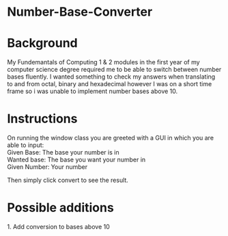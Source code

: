 # Number-Base-Converter

<h1>Background</h1>
My Fundemantals of Computing 1 & 2 modules in the first year of my computer science degree required me to be able to switch between number bases fluently. I wanted something to check my answers when translating to and from octal, binary and hexadecimal however I was on a short time frame so i was unable to implement number bases above 10.


<h1>Instructions</h1>
On running the window class you are greeted with a GUI in which you are able to input: <br>
Given Base: The base your number is in <br>
Wanted base: The base you want your number in <br>
Given Number: Your number <br>

Then simply click convert to see the result.


<h1> Possible additions </h1>
1. Add conversion to bases above 10
